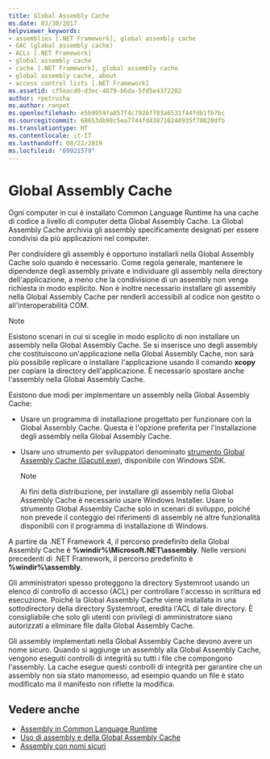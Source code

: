 ```yaml
---
title: Global Assembly Cache
ms.date: 03/30/2017
helpviewer_keywords:
- assemblies [.NET Framework], global assembly cache
- GAC (global assembly cache)
- ACLs [.NET Framework]
- global assembly cache
- cache [.NET Framework], global assembly cache
- global assembly cache, about
- access control lists [.NET Framework]
ms.assetid: cf5eacd0-d3ec-4879-b6da-5fd5e4372202
author: rpetrusha
ms.author: ronpet
ms.openlocfilehash: e5b99597a857f4c7926f783a6531f44fdb1fb7bc
ms.sourcegitcommit: 68653db98c5ea7744fd438710248935f70020dfb
ms.translationtype: HT
ms.contentlocale: it-IT
ms.lasthandoff: 08/22/2019
ms.locfileid: "69921579"
---
```

# <a name="global-assembly-cache"></a>Global Assembly Cache
Ogni computer in cui è installato Common Language Runtime ha una cache di codice a livello di computer detta Global Assembly Cache. La Global Assembly Cache archivia gli assembly specificamente designati per essere condivisi da più applicazioni nel computer.  
  
 Per condividere gli assembly è opportuno installarli nella Global Assembly Cache solo quando è necessario. Come regola generale, mantenere le dipendenze degli assembly private e individuare gli assembly nella directory dell'applicazione, a meno che la condivisione di un assembly non venga richiesta in modo esplicito. Non è inoltre necessario installare gli assembly nella Global Assembly Cache per renderli accessibili al codice non gestito o all'interoperabilità COM.  
  
> [!NOTE]
> Esistono scenari in cui si sceglie in modo esplicito di non installare un assembly nella Global Assembly Cache. Se si inserisce uno degli assembly che costituiscono un'applicazione nella Global Assembly Cache, non sarà più possibile replicare o installare l'applicazione usando il comando **xcopy** per copiare la directory dell'applicazione. È necessario spostare anche l'assembly nella Global Assembly Cache.  
  
 Esistono due modi per implementare un assembly nella Global Assembly Cache:  
  
- Usare un programma di installazione progettato per funzionare con la Global Assembly Cache. Questa è l'opzione preferita per l'installazione degli assembly nella Global Assembly Cache.  
  
- Usare uno strumento per sviluppatori denominato [strumento Global Assembly Cache (Gacutil.exe)](../../../docs/framework/tools/gacutil-exe-gac-tool.md), disponibile con Windows SDK.  
  
    > [!NOTE]
    > Ai fini della distribuzione, per installare gli assembly nella Global Assembly Cache è necessario usare Windows Installer. Usare lo strumento Global Assembly Cache solo in scenari di sviluppo, poiché non prevede il conteggio dei riferimenti di assembly né altre funzionalità disponibili con il programma di installazione di Windows.  
  
 A partire da .NET Framework 4, il percorso predefinito della Global Assembly Cache è **%windir%\Microsoft.NET\assembly**. Nelle versioni precedenti di .NET Framework, il percorso predefinito è **%windir%\assembly**.  
  
 Gli amministratori spesso proteggono la directory Systemroot usando un elenco di controllo di accesso (ACL) per controllare l'accesso in scrittura ed esecuzione. Poiché la Global Assembly Cache viene installata in una sottodirectory della directory Systemroot, eredita l'ACL di tale directory. È consigliabile che solo gli utenti con privilegi di amministratore siano autorizzati a eliminare file dalla Global Assembly Cache.  
  
 Gli assembly implementati nella Global Assembly Cache devono avere un nome sicuro. Quando si aggiunge un assembly alla Global Assembly Cache, vengono eseguiti controlli di integrità su tutti i file che compongono l'assembly. La cache esegue questi controlli di integrità per garantire che un assembly non sia stato manomesso, ad esempio quando un file è stato modificato ma il manifesto non riflette la modifica.  
  
## <a name="see-also"></a>Vedere anche

- [Assembly in Common Language Runtime](../../../docs/framework/app-domains/assemblies-in-the-common-language-runtime.md)
- [Uso di assembly e della Global Assembly Cache](../../../docs/framework/app-domains/working-with-assemblies-and-the-gac.md)
- [Assembly con nomi sicuri](../../../docs/framework/app-domains/strong-named-assemblies.md)

